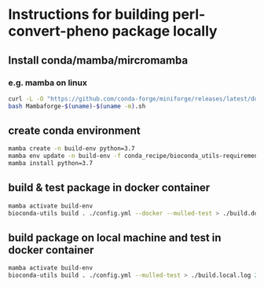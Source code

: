 
# Instructions for building perl-convert-pheno package locally

## Install conda/mamba/mircromamba

### e.g. mamba on linux

```bash
curl -L -O "https://github.com/conda-forge/miniforge/releases/latest/download/Mambaforge-$(uname)-$(uname -m).sh"
bash Mambaforge-$(uname)-$(uname -m).sh
```

## create conda environment

```bash
mamba create -n build-env python=3.7
mamba env update -n build-env -f conda_recipe/bioconda_utils-requirements.txt
mamba install python=3.7
```

## build & test package in docker container
```bash
mamba activate build-env
bioconda-utils build . ./config.yml --docker --mulled-test > ./build.docker.log 2>&1
```

## build package on local machine and test in docker container

```bash
mamba activate build-env
bioconda-utils build . ./config.yml --mulled-test > ./build.local.log 2>&1
